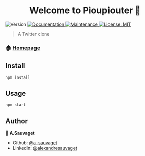 <h1 align="center">Welcome to Pioupiouter 👋</h1>
<p>
  <img alt="Version" src="https://img.shields.io/badge/version-1.0.0-blue.svg?cacheSeconds=2592000" />
  <a href="https://github.com/a-sauvaget/pioupiouter#readme" target="_blank">
    <img alt="Documentation" src="https://img.shields.io/badge/documentation-yes-brightgreen.svg" />
  </a>
  <a href="https://github.com/a-sauvaget/pioupiouter/graphs/commit-activity" target="_blank">
    <img alt="Maintenance" src="https://img.shields.io/badge/Maintained%3F-yes-green.svg" />
  </a>
  <a href="https://github.com/a-sauvaget/pioupiouter/blob/master/LICENSE" target="_blank">
    <img alt="License: MIT" src="https://img.shields.io/github/license/a-sauvaget/Pioupiouter" />
  </a>
</p>

> A Twitter clone

### 🏠 [Homepage](https://github.com/a-sauvaget/pioupiouter#readme)

## Install

```sh
npm install
```

## Usage

```sh
npm start
```
## Author

👤 **A.Sauvaget**

* Github: [@a-sauvaget](https://github.com/a-sauvaget)
* LinkedIn: [@alexandresauvaget](https://linkedin.com/in/alexandresauvaget)


